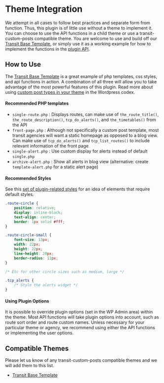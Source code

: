 # Theme Integration

We attempt in all cases to follow best practices and separate form from function. Thus, this plugin is of little use without a theme to implement it. You can choose to use the API functions in a child theme or use a transit-custom-posts compatible theme. You are welcome to use and build off our [Transit Base Template](https://github.com/trilliumtransit/transit-base-template), or simply use it as a working example for how to implement the functions in the [plugin API](api.md).

## How to Use

The [Transit Base Template](https://github.com/trilliumtransit/transit-base-template) is a great example of php templates, css styles, and api functions in action. A combination of all three will allow you to take advantage of the most powerful features of this plugin. Read more about using [custom post types in your theme](https://codex.wordpress.org/Post_Types) in the Wordpress codex.

#### Recommended PHP templates

* `single-route.php` : Displays routes, can make use of `the_route_title()`, `the_route_description()`, `tcp_do_alerts()`, and `the_timetables()` from the API
* `front-page.php` : Although not specifically a custom post template, most transit agencies will want a static homepage as opposed to a blog view. Can make use of `tcp_do_alerts()` and `tcp_list_routes()` to include relevant information of the front page
* `single-alert.php` : Use custom display for alerts instead of default `single.php`
* `archive-alert.php` : Show all alerts in blog view (alternative: create `template-alert.php` for a static alert page)

#### Recommended Styles

See this [set of plugin-related styles](https://github.com/trilliumtransit/transit-base-template/blob/master/sass/site/_custom-posts.scss) for an idea of elements that require default styles.

```css
.route-circle {
	position: relative;
	display: inline-block;
	text-align: center;
	border: 1px solid #fff;
}

.route-circle-small {
	font-size: 13px;
	width: 22px;
	height: 22px;
	line-height: 20px;
	border-radius: 11px;
}

/* Etc for other circle sizes such as medium, large */

.tcp_alerts {
	/* Style the alerts widget */
}

```

#### Using Plugin Options

It is possible to override plugin options (set in the WP Admin area) within the theme. Most API functions will take plugin options into account, such as route sort order and route custom names. Unless necessary for your particular theme or agency, we recommend using either the API functions or implementing the user options.

## Compatible Themes

Please let us know of any transit-custom-posts compatible themes and we will add them to this list.

* [Transit Base Template](https://github.com/trilliumtransit/transit-base-template)
